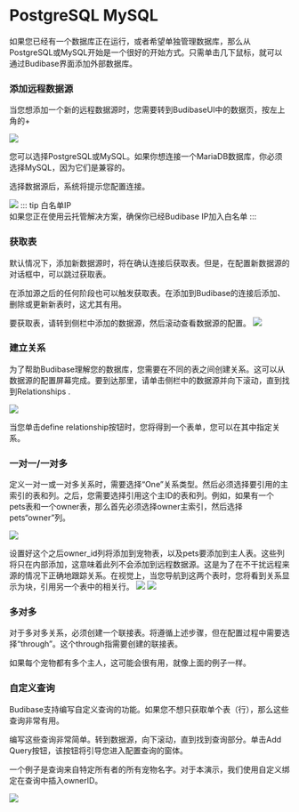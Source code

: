 # PostgreSQL MySQL
如果您已经有一个数据库正在运行，或者希望单独管理数据库，那么从PostgreSQL或MySQL开始是一个很好的开始方式。只需单击几下鼠标，就可以通过Budibase界面添加外部数据库。

### 添加远程数据源
当您想添加一个新的远程数据源时，您需要转到BudibaseUI中的数据页，按左上角的+

![](https://files.readme.io/4e33800-add-data-source.png)

您可以选择PostgreSQL或MySQL。如果你想连接一个MariaDB数据库，你必须选择MySQL，因为它们是兼容的。

选择数据源后，系统将提示您配置连接。

![](https://files.readme.io/1b13908-mysql-postgresql.png)
::: tip
白名单IP<br>
如果您正在使用云托管解决方案，确保你已经Budibase IP加入白名单
:::

### 获取表
默认情况下，添加新数据源时，将在确认连接后获取表。但是，在配置新数据源的对话框中，可以跳过获取表。

在添加源之后的任何阶段也可以触发获取表。在添加到Budibase的连接后添加、删除或更新新表时，这尤其有用。

要获取表，请转到侧栏中添加的数据源，然后滚动查看数据源的配置。
![](https://files.readme.io/c960c81-fetch-tables.png)

### 建立关系
为了帮助Budibase理解您的数据库，您需要在不同的表之间创建关系。这可以从数据源的配置屏幕完成。要到达那里，请单击侧栏中的数据源并向下滚动，直到找到Relationships .

![](https://files.readme.io/0aec24a-define-relationship.png)

当您单击define relationship按钮时，您将得到一个表单，您可以在其中指定关系。

### 一对一/一对多
定义一对一或一对多关系时，需要选择“One”关系类型。然后必须选择要引用的主索引的表和列。之后，您需要选择引用这个主ID的表和列。例如，如果有一个pets表和一个owner表，那么首先必须选择owner主索引，然后选择pets“owner”列。

![](https://files.readme.io/9d4fd4b-one-one-relationship.png)

设置好这个之后owner_id列将添加到宠物表，以及pets要添加到主人表。这些列将只在内部添加，这意味着此列不会添加到远程数据源。这是为了在不干扰远程来源的情况下正确地跟踪关系。在视觉上，当您导航到这两个表时，您将看到关系显示为块，引用另一个表中的相关行。
![](https://files.readme.io/7fc4ba4-pets-owner.png)
![](https://files.readme.io/9d53fcb-owner-pets.png)

### 多对多
对于多对多关系，必须创建一个联接表。将遵循上述步骤，但在配置过程中需要选择“through”。这个through指需要创建的联接表。

如果每个宠物都有多个主人，这可能会很有用，就像上面的例子一样。

### 自定义查询
Budibase支持编写自定义查询的功能。如果您不想只获取单个表（行），那么这些查询非常有用。

编写这些查询非常简单。转到数据源，向下滚动，直到找到查询部分。单击Add Query按钮，该按钮将引导您进入配置查询的窗体。

一个例子是查询来自特定所有者的所有宠物名字。对于本演示，我们使用自定义绑定在查询中插入ownerID。

![](https://files.readme.io/4a73ef1-query-owners-pets.png)
